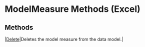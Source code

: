 
# ModelMeasure Methods (Excel)

## Methods



|[Delete](19ec1efa-5c1e-8130-3845-7e3f55017041.md)|Deletes the model measure from the data model.|
